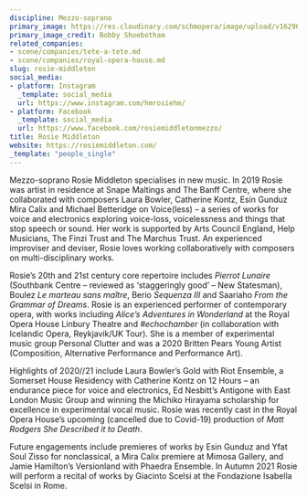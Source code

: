 ```yaml
---
discipline: Mezzo-soprano
primary_image: https://res.cloudinary.com/schmopera/image/upload/v1629674291/media/2021/08/RosieMiddleton_y2azj3.jpg
primary_image_credit: Bobby Shoebotham
related_companies:
- scene/companies/tete-a-tete.md
- scene/companies/royal-opera-house.md
slug: rosie-middleton
social_media:
- platform: Instagram
  _template: social_media
  url: https://www.instagram.com/hmrosiehm/
- platform: Facebook
  _template: social_media
  url: https://www.facebook.com/rosiemiddletonmezzo/
title: Rosie Middleton
website: https://rosiemiddleton.com/
_template: "people_single"
---
```

Mezzo-soprano Rosie Middleton specialises in new music. In 2019 Rosie was artist in residence at Snape Maltings and The Banff Centre, where she collaborated with composers Laura Bowler, Catherine Kontz, Esin Gunduz Mira Calix and Michael Betteridge on Voice(less) – a series of works for voice and electronics exploring voice-loss, voicelessness and things that stop speech or sound. Her work is supported by Arts Council England, Help Musicians, The Finzi Trust and The Marchus Trust. An experienced improviser and deviser, Rosie loves working collaboratively with composers on multi-disciplinary works.

Rosie’s 20th and 21st century core repertoire includes _Pierrot Lunaire_ (Southbank Centre – reviewed as ‘staggeringly good’ – New Statesman), Boulez _Le marteau sans maître_, Berio _Sequenza III_ and Saariaho _From the Grammar of Dreams_. Rosie is an experienced performer of contemporary opera, with works including _Alice’s Adventures in Wonderland_ at the Royal Opera House Linbury Theatre and _#echochamber_ (in collaboration with Icelandic Opera, Reykjavik/UK Tour). She is a member of experimental music group Personal Clutter and was a 2020 Britten Pears Young Artist (Composition, Alternative Performance and Performance Art).  

Highlights of 2020//21 include Laura Bowler’s Gold with Riot Ensemble, a Somerset House Residency with Catherine Kontz on 12 Hours – an endurance piece for voice and electronics, Ed Nesbitt’s Antigone with East London Music Group and winning the Michiko Hirayama scholarship for excellence in experimental vocal music. Rosie was recently cast in the Royal Opera House’s upcoming (cancelled due to Covid-19) production of _Matt Rodgers She Described it to Death_.

Future engagements include premieres of works by Esin Gunduz and Yfat Soul Zisso for nonclassical, a Mira Calix premiere at Mimosa Gallery, and Jamie Hamilton’s Versionland with Phaedra Ensemble. In Autumn 2021 Rosie will perform a recital of works by Giacinto Scelsi at the Fondazione Isabella Scelsi in Rome.